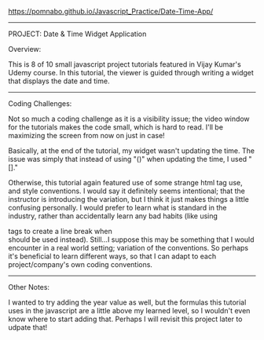 https://pomnabo.github.io/Javascript_Practice/Date-Time-App/

------------------------------
PROJECT: Date & Time Widget Application

Overview:

This is 8 of 10 small javascript project tutorials featured in Vijay Kumar's Udemy course. In this tutorial, the viewer is guided through writing a widget that displays the date and time.

------------------------------
Coding Challenges:

Not so much a coding challenge as it is a visibility issue; the video window for the tutorials makes the code small, which is hard to read. I'll be maximizing the screen from now on just in case!

Basically, at the end of the tutorial, my widget wasn't updating the time. The issue was simply that instead of using "()" when updating the time, I used "[]."

Otherwise, this tutorial again featured use of some strange html tag use, and style conventions. I would say it definitely seems intentional; that the instructor is introducing the variation, but I think it just makes things a little confusing personally. I would prefer to learn what is standard in the industry, rather than accidentally learn any bad habits (like using <p> tags to create a line break when <br> should be used instead). Still...I suppose this may be something that I would encounter in a real world setting; variation of the conventions. So perhaps it's beneficial to learn different ways, so that I can adapt to each project/company's own coding conventions.


------------------------------
Other Notes:

I wanted to try adding the year value as well, but the formulas this tutorial uses in the javascript are a little above my learned level, so I wouldn't even know where to start adding that. Perhaps I will revisit this project later to udpate that!